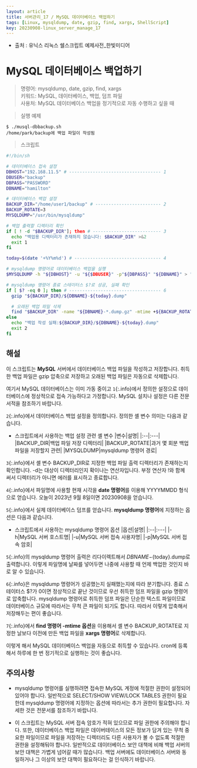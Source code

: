```yaml
---
layout: article
title: 서버관리_17 / MySQL 데이터베이스 백업하기
tags: [Linux, mysqldump, date, gzip, find, xargs, ShellScript]
key: 20230908-linux_server_manage_17
---
```


- 출처 : 유닉스 리눅스 쉘스크립트 예제사전_한빛미디어

# MySQL 데이터베이스 백업하기

> 명령어: mysqldump, date, gzip, find, xargs  
> 키워드: MySQL, 데이터베이스, 백업, 덤프 파일  
> 사용처: MySQL 데이터베이스 백업을 정기적으로 자동 수행하고 싶을 때    

> 실행 예제  

```
$ ./musql-dbbackup.sh
/home/park/backup에 백업 파일이 작성됨
```

> 스크립트

```bash
#!/bin/sh

# 데이터베이스 접속 설정
DBHOST="192.168.11.5" # ----------------------------------- 1
DBUSER="backup"
DBPASS="PASSWORD"
DBNAME="hamilton"

# 데이터베이스 백업 설정
BACKUP_DIR="/home/user1/backup" # ------------------------- 2
BACKUP_ROTATE=3
MYSQLDUMP="/usr/bin/mysqldump"

# 백업 출력할 디렉터리 확인
if [ ! -d "$BACKUP_DIR"]; then # -------------------------- 3
  echo "백업용 디렉터리가 존재하지 않습니다: $BACKUP_DIR" >&2
  exit 1
fi

today=$(date '+%Y%m%d') # --------------------------------- 4

# mysqldump 명령어로 데이터베이스 백업을 실행
$MYSQLDUMP -h "${DBHOST}" -u "${$DBUSER}" -p"${DBPASS}" "${DBNAME}" > "${BACKUP_DIR}/${DBNAME}-${today}.dump" # ----------------------------------- 5

# mysqldump 명령어 종료 스테이터스 $?로 성공, 실패 확인
if [ $? -eq 0 ]; then # ----------------------------------- 6
  gzip "${BACKUP_DIR}/${DBNAME}-${today}.dump"

  # 오래된 백업 파일 삭제
  find "$BACKUP_DIR" -name "${DBNAME}-*.dump.gz" -mtime +${BACKUP_ROTATE} | xargs rm -f # --- 7
else
  echo "백업 작성 실패:${BACKUP_DIR}/${DBNAME}-${today}.dump"
  exit 2
fi
```

## **해설**

이 스크립트는 **MySQL** 서버에서 데이터베이스 백업 파일을 작성하고 저장합니다. 취득한 백업 파일은 gzip 압축으로 저장하고 오래된 백업 파일은 자동으로 삭제합니다.

여기서 MySQL 데이터베이스는 이미 가동 중이고 `1`{:.info}에서 정의한 설정으로 데이터베이스에 정상적으로 접속 가능하다고 가정합니다. MySQL 설치나 설정은 다른 전문 서적을 참조하기 바랍니다.

`2`{:.info}에서 데이터베이스 백업 설정을 정의합니다. 정의한 셸 변수 의미는 다음과 같습니다.

- 스크립트에서 사용하는 백업 설정 관련 셸 변수
|변수|설명|
|:--|:---|
|BACKUP_DIR|백업 파일 저장 디렉터리|
|BACKUP_ROTATE|과거 몇 회분 백업 파일을 저장할지 관련|
|MYSQLDUMP|mysqldump 명령어 경로|

`3`{:.info}에서 셸 변수 BACKUP_DIR로 지정한 백업 파일 출력 디렉터리가 존재하는지 확인합니다. -d는 대상이 디렉터리인지 확이나는 연산자입니다. 부정 연산자 !와 함께 써서 디렉터리가 아니면 에러를 표시하고 종료합니다.

`4`{:.info}에서 파일명에 사용할 현재 시각을 **date 명령어**를 이용해 YYYYMMDD 형식으로 얻습니다. 오늘이 2023년 9월 8일이면 20230908을 얻습니다.

`5`{:.info}에서 실제 데이터베이스 덤프를 얻습니다. **mysqldump 명령어**에 지정하는 옵션은 다음과 같습니다.

- 스크립트에서 사용하는 mysqldump 명령어 옵션
|옵션|설명|
|:--|:---|
|-h|MySQL 서버 호스트명|
|-u|MySQL 서버 접속 사용자명|
|-p|MySQL 서버 접속 암호|

`5`{:.info}의 mysqldump 명령어 출력은 리다이렉트해서 ${DBNAME}-${today}.dump로 출력합니다. 이렇게 파일명에 날짜를 넣어두면 나중에 사용할 때 언제 백업한 것인지 바로 알 수 있습니다.

`6`{:.info}은 mysqldump 명령어가 성공했는지 실패했는지에 따라 분기합니다. 종료 스테이터스 $?가 0이면 정상적으로 끝난 것이므로 우선 취득한 덤프 파일을 gzip 명령어로 압축합니다. mysqldump 명령어로 취득한 덤프 파일은 단순한 텍스트 파일이므로 데이터베이스 규모에 따라서는 무척 큰 파일이 되기도 합니다. 따라서 이렇게 압축해서 저장해두는 편이 좋습니다.

`7`{:.info}에서 **find 명령어 -mtime 옵션**을 이용해서 셸 변수 BACKUP_ROTATE로 지정한 날보다 이전에 만든 백업 파일을 **xargs 명령어**로 삭제합니다.

이렇게 해서 MySQL 데이터베이스 백업을 자동으로 취득할 수 있습니다. cron에 등록해서 하루에 한 번 정기적으로 실행하는 것이 좋습니다.

## **주의사항**

- mysqldump 명령어를 실행하려면 접속한 MySQL 계정에 적절한 권한이 설정되어 있어야 합니다. 일반적으로 SELECT/SHOW VIEW/LOCK TABLES 권한이 필요한데 mysqldump 명령어에 지정하는 옵션에 따라서는 추가 권한이 필요합니다. 자세한 것은 전문서를 참조하기 바랍니다.

- 이 스크립트는 MySQL 서버 접속 암호가 적혀 있으므로 파일 권한에 주의해야 합니다. 또한, 데이터베이스 백업 파일은 데이버테이스의 모든 정보가 담겨 있는 무척 중요한 파일이므로 파일을 저장하는 디렉터리도 다른 사용자가 볼 수 없도록 적절한 권한을 설정해둬야 합니다. 일반적으로 데이터베이스 보안 대책에 비해 백업 서버의 보안 대책은 가볍게 넘어갈 때가 많습니다. 백업 서버에도 데이터베이스 서버와 동일하거나 그 이상의 보안 대책이 필요하다는 걸 인식하기 바랍니다.